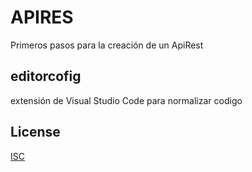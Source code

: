 # APIRES

Primeros pasos para la creación de un ApiRest

## editorcofig

extensión de Visual Studio Code para normalizar codigo

## License

[ISC](http://opensource.org/licenses/ISC)

